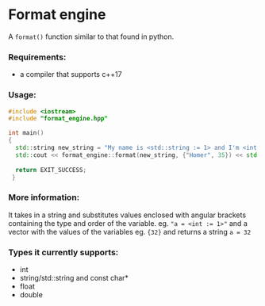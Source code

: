 # Format engine

A `format()` function similar to that found in python.

### Requirements:
- a compiler that supports c++17

### Usage:
```cpp
#include <iostream>
#include "format_engine.hpp"

int main()
{
  std::string new_string = "My name is <std::string := 1> and I'm <int := 2> years old";
  std::cout << format_engine::format(new_string, {"Homer", 35}) << std::endl;
  
  return EXIT_SUCCESS;
 }
 ```
 
### More information:
It takes in a string and substitutes values enclosed with angular brackets containing the type and order of the variable.
eg. `"a = <int := 1>"` and a vector with the values of the variables eg. `{32}` and returns a string `a = 32`

### Types it currently supports:
  - int
  - string/std::string and const char*
  - float
  - double

